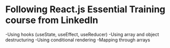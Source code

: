 # Following React.js Essential Training course from LinkedIn

-Using hooks (useState, useEffect, useReducer)
-Using array and object destructuring
-Using conditional rendering
-Mapping through arrays
